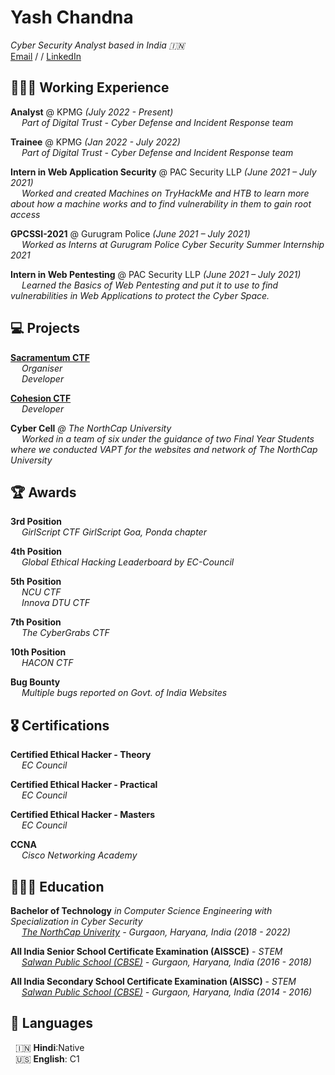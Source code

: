 
# Yash Chandna

_Cyber Security Analyst based in India 🇮🇳_<br>
[Email](mailto:yashchandna@gmail.com) / / [LinkedIn](https://www.linkedin.com/in/yashchandna/) 

## 🧑🏻‍💻 Working Experience

**Analyst** @ KPMG _(July 2022 - Present)_<br>
&emsp; _Part of Digital Trust - Cyber Defense and Incident Response team_


**Trainee** @ KPMG _(Jan 2022 - July 2022)_ <br>
&emsp;  _Part of Digital Trust - Cyber Defense and Incident Response team_


**Intern in Web Application Security** @ PAC Security LLP _(June 2021 – July 2021)_<br>
 &emsp; _Worked and created Machines on TryHackMe and HTB to learn more about how a machine works and to find vulnerability in them to gain root access_

**GPCSSI-2021** @ Gurugram Police _(June 2021 – July 2021)_<br>
&emsp; _Worked as Interns at Gurugram Police Cyber Security Summer Internship 2021_

**Intern in Web Pentesting** @ PAC Security LLP _(June 2021 – July 2021)_<br>
&emsp; _Learned the Basics of Web Pentesting and put it to use to find vulnerabilities in Web Applications to protect the Cyber Space._

## 💻 Projects

**[Sacramentum CTF](https://sacramentum.ncuindia.edu)**<br>
&emsp; _Organiser_<br>
&emsp; _Developer_

**[Cohesion CTF](https://ctftime.org/ctf/589/)**<br>
&emsp; _Developer_

**Cyber Cell** _@ The NorthCap University_<br>
&emsp; _Worked in a team of six under the guidance of two Final Year Students where we conducted VAPT for the websites and network of The NorthCap University_

## 🏆 Awards

**3rd Position**<br>
  &emsp; _GirlScript CTF GirlScript Goa, Ponda chapter_

**4th Position**<br>
&emsp; _Global Ethical Hacking Leaderboard by EC-Council_

**5th Position**<br>
&emsp; _NCU CTF_<br>
&emsp; _Innova DTU CTF_

**7th Position**<br>
&emsp; _The CyberGrabs CTF_

**10th Position**<br>
&emsp; _HACON CTF_

**Bug Bounty**<br>
&emsp; _Multiple bugs reported on Govt. of India Websites_

## 🎖️ Certifications

**Certified Ethical Hacker - Theory**<br>
&emsp; _EC Council_ 

**Certified Ethical Hacker - Practical**<br>
&emsp; _EC Council_

**Certified Ethical Hacker - Masters**<br>
&emsp; _EC Council_

**CCNA**<br>
&emsp; _Cisco Networking Academy_

## 👩🏼‍🎓 Education

**Bachelor of Technology** _in Computer Science Engineering with Specialization in Cyber Security_<br>
&emsp; _[The NorthCap Univerity](https://www.ncuindia.edu/) - Gurgaon, Haryana, India (2018 - 2022)_

**All India Senior School Certificate Examination (AISSCE)**  - _STEM_<br>
&emsp; _[Salwan Public School _(CBSE)_](https://salwangurgaon.com) - Gurgaon, Haryana, India _(2016 - 2018)__

**All India Secondary School Certificate Examination (AISSC)**  - _STEM_<br>
&emsp; _[Salwan Public School _(CBSE)_](https://salwangurgaon.com) - Gurgaon, Haryana, India _(2014 - 2016)__

## 💬 Languages

&nbsp; 🇮🇳 **Hindi**:Native<br>
&nbsp; 🇺🇸 **English**: C1
